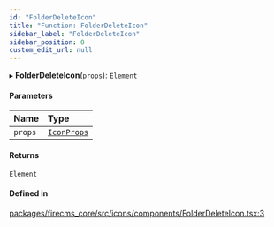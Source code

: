 ```yaml
---
id: "FolderDeleteIcon"
title: "Function: FolderDeleteIcon"
sidebar_label: "FolderDeleteIcon"
sidebar_position: 0
custom_edit_url: null
---
```


▸ **FolderDeleteIcon**(`props`): `Element`

#### Parameters

| Name | Type |
| :------ | :------ |
| `props` | [`IconProps`](../types/IconProps.md) |

#### Returns

`Element`

#### Defined in

[packages/firecms_core/src/icons/components/FolderDeleteIcon.tsx:3](https://github.com/FireCMSco/firecms/blob/d45f3739/packages/firecms_core/src/icons/components/FolderDeleteIcon.tsx#L3)

